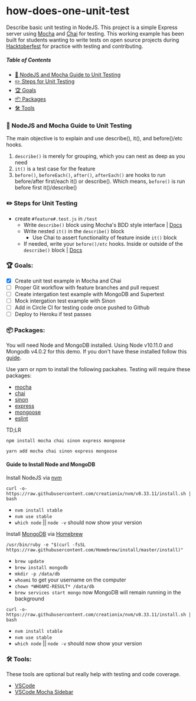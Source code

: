 # how-does-one-unit-test

Describe basic unit testing in NodeJS. This project is a simple Express server using [Mocha](https://mochajs.org/) and [Chai](https://www.chaijs.com/) for testing. This working example has been built for students wanting to write tests on open source projects during [Hacktoberfest](https://hacktoberfest.digitalocean.com/) for practice with testing and contributing.

##### Table of Contents

<!-- toc -->

- [🔬 NodeJS and Mocha Guide to Unit Testing](#-nodejs-and-mocha-guide-to-unit-testing)
- [✏️ Steps for Unit Testing](#️-steps-for-unit-testing)
- [🏆 Goals](#-goals)
- [📦 Packages](#-packages)
- [🛠 Tools](#-tools)

<!-- tocstop -->

### 🔬 NodeJS and Mocha Guide to Unit Testing

The main objective is to explain and use describe(), it(), and before()/etc hooks.

1. `describe()` is merely for grouping, which you can nest as deep as you need
2. `it()` is a test case for the feature
3. `before()`, `beforeEach()`, `after()`, `afterEach()` are hooks to run before/after first/each it() or describe(). Which means, `before()` is run before first it()/describe()

### ✏️ Steps for Unit Testing

- create `#feature#.test.js` in `/test`
  - Write `describe()` block using Mocha's BDD style interface | [Docs](https://mochajs.org/#bdd)
  - Write nested `it()` in the `describe()` block
    - Use Chai to assert functionality of feature inside `it()` block
  - If needed, write your `before()/etc` hooks. Inside or outside of the `describe()` block | [Docs](https://mochajs.org/#hooks)

### 🏆 Goals:

- [x] Create unit test example in Mocha and Chai
- [ ] Proper Git workflow with feature branches and pull request
- [ ] Create intergation test example with MongoDB and Supertest
- [ ] Mock intergation test example with Sinon
- [ ] Add in Circle CI for testing code once pushed to Github
- [ ] Deploy to Heroku if test passes

### 📦 Packages:

You will need Node and MongoDB installed. Using Node v10.11.0 and Mongodb v4.0.2 for this demo.
If you don't have these installed follow this [guide](#guide-to-install-node-and-mongoDB).

Use yarn or npm to install the following packahes. Testing will require these packages:

- [mocha](https://mochajs.org/)
- [chai](https://www.chaijs.com/)
- [sinon](https://sinonjs.org/)
- [express](https://expressjs.com/)
- [mongoose](https://mongoosejs.com/)
- [eslint](https://eslint.org/)

TD;LR

`npm install mocha chai sinon express mongoose`

`yarn add mocha chai sinon express mongoose`

#### Guide to Install Node and MongoDB

Install NodeJS via [nvm](https://github.com/creationix/nvm)

`curl -o- https://raw.githubusercontent.com/creationix/nvm/v0.33.11/install.sh | bash`

- `nvm install stable`
- `nvm use stable`
- `which node` || `node -v` should now show your version

Install [MongoDB](https://docs.mongodb.com/manual/tutorial/install-mongodb-on-os-x/index.html#install-mongodb-community-edition-with-homebrew) via [Homebrew](https://brew.sh/)

`/usr/bin/ruby -e "$(curl -fsSL https://raw.githubusercontent.com/Homebrew/install/master/install)"`

- `brew update`
- `brew install mongodb`
- `mkdir -p /data/db`
- `whoami` to get your username on the computer
- `chown *WHOAMI-RESULT* /data/db`
- `brew services start mongo` now MongoDB will remain running in the background

`curl -o- https://raw.githubusercontent.com/creationix/nvm/v0.33.11/install.sh | bash`

- `nvm install stable`
- `nvm use stable`
- `which node` || `node -v` should now show your version

### 🛠 Tools:

These tools are optional but really help with testing and code coverage.

- [VSCode](https://code.visualstudio.com/)
- [VSCode Mocha Sidebar](https://marketplace.visualstudio.com/items?itemName=maty.vscode-mocha-sidebar)
